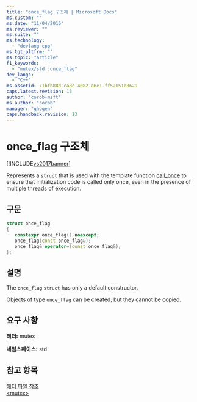 ```yaml
---
title: "once_flag 구조체 | Microsoft Docs"
ms.custom: ""
ms.date: "11/04/2016"
ms.reviewer: ""
ms.suite: ""
ms.technology: 
  - "devlang-cpp"
ms.tgt_pltfrm: ""
ms.topic: "article"
f1_keywords: 
  - "mutex/std::once_flag"
dev_langs: 
  - "C++"
ms.assetid: 71bfb88d-ca8c-4082-a6e1-ff52151e8629
caps.latest.revision: 13
author: "corob-msft"
ms.author: "corob"
manager: "ghogen"
caps.handback.revision: 13
---
```

# once_flag 구조체
[!INCLUDE[vs2017banner](../assembler/inline/includes/vs2017banner.md)]

Represents a `struct` that is used with the template function [call\_once](../Topic/call_once%20Function.md) to ensure that initialization code is called only once, even in the presence of multiple threads of execution.  
  
## 구문  
  
```cpp  
struct once_flag  
{  
   constexpr once_flag() noexcept;  
   once_flag(const once_flag&);  
   once_flag& operator=(const once_flag&);  
};  
```  
  
## 설명  
 The `once_flag` `struct` has only a default constructor.  
  
 Objects of type `once_flag` can be created, but they cannot be copied.  
  
## 요구 사항  
 **헤더:** mutex  
  
 **네임스페이스:** std  
  
## 참고 항목  
 [헤더 파일 참조](../standard-library/cpp-standard-library-header-files.md)   
 [\<mutex\>](../standard-library/mutex.md)